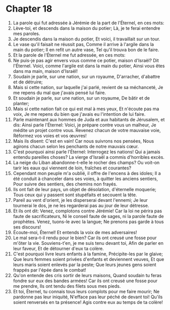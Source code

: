 # Chapter 18

1. La parole qui fut adressée à Jérémie de la part de l'Éternel, en ces mots:
2. Lève-toi, et descends dans la maison du potier; Là, je te ferai entendre mes paroles.
3. Je descendis dans la maison du potier, Et voici, il travaillait sur un tour.
4. Le vase qu'il faisait ne réussit pas, Comme il arrive à l'argile dans la main du potier; Il en refit un autre vase, Tel qu'il trouva bon de le faire.
5. Et la parole de l'Éternel me fut adressée, en ces mots:
6. Ne puis-je pas agir envers vous comme ce potier, maison d'Israël? Dit l'Éternel. Voici, comme l'argile est dans la main du potier, Ainsi vous êtes dans ma main, maison d'Israël!
7. Soudain je parle, sur une nation, sur un royaume, D'arracher, d'abattre et de détruire;
8. Mais si cette nation, sur laquelle j'ai parlé, revient de sa méchanceté, Je me repens du mal que j'avais pensé lui faire.
9. Et soudain je parle, sur une nation, sur un royaume, De bâtir et de planter;
10. Mais si cette nation fait ce qui est mal à mes yeux, Et n'écoute pas ma voix, Je me repens du bien que j'avais eu l'intention de lui faire.
11. Parle maintenant aux hommes de Juda et aux habitants de Jérusalem, et dis: Ainsi parle l'Éternel: Voici, je prépare contre vous un malheur, Je médite un projet contre vous. Revenez chacun de votre mauvaise voie, Réformez vos voies et vos œuvres!
12. Mais ils disent: C'est en vain! Car nous suivrons nos pensées, Nous agirons chacun selon les penchants de notre mauvais cœur.
13. C'est pourquoi ainsi parle l'Éternel: Interrogez les nations! Qui a jamais entendu pareilles choses? La vierge d'Israël a commis d'horribles excès.
14. La neige du Liban abandonne-t-elle le rocher des champs? Ou voit-on tarir les eaux qui viennent de loin, fraîches et courantes?
15. Cependant mon peuple m'a oublié, il offre de l'encens à des idoles; Il a été conduit à chanceler dans ses voies, à quitter les anciens sentiers, Pour suivre des sentiers, des chemins non frayés.
16. Ils ont fait de leur pays, un objet de désolation, d'éternelle moquerie; Tous ceux qui y passent sont stupéfaits et secouent la tête.
17. Pareil au vent d'orient, je les disperserai devant l'ennemi; Je leur tournerai le dos, je ne les regarderai pas au jour de leur détresse.
18. Et ils ont dit: Venez, complotons contre Jérémie! Car la loi ne périra pas faute de sacrificateurs, Ni le conseil faute de sages, ni la parole faute de prophètes. Venez, tuons-le avec la langue; Ne prenons pas garde à tous ses discours!
19. Écoute-moi, Éternel! Et entends la voix de mes adversaires!
20. Le mal sera-t-il rendu pour le bien? Car ils ont creusé une fosse pour m'ôter la vie. Souviens-t'en, je me suis tenu devant toi, Afin de parler en leur faveur, Et de détourner d'eux ta colère.
21. C'est pourquoi livre leurs enfants à la famine, Précipite-les par le glaive; Que leurs femmes soient privées d'enfants et deviennent veuves, Et que leurs maris soient enlevés par la peste; Que leurs jeunes gens soient frappés par l'épée dans le combat!
22. Qu'on entende des cris sortir de leurs maisons, Quand soudain tu feras fondre sur eux des bandes armées! Car ils ont creusé une fosse pour me prendre, Ils ont tendu des filets sous mes pieds.
23. Et toi, Éternel, tu connais tous leurs complots pour me faire mourir; Ne pardonne pas leur iniquité, N'efface pas leur péché de devant toi! Qu'ils soient renversés en ta présence! Agis contre eux au temps de ta colère!

